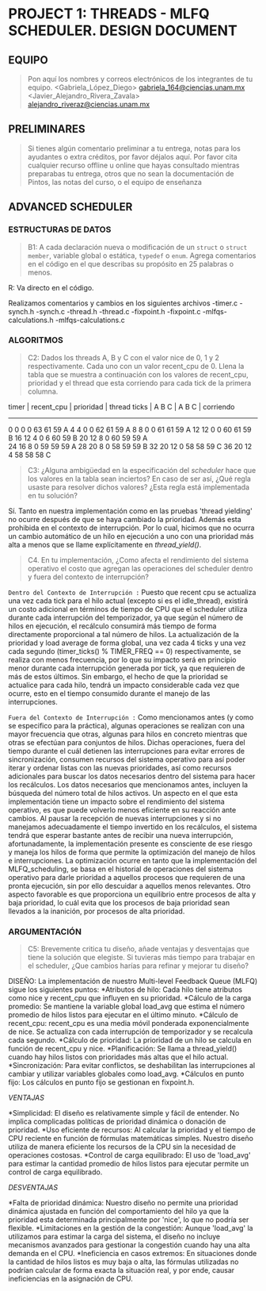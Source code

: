 # PROJECT 1: THREADS - MLFQ SCHEDULER. DESIGN DOCUMENT

## EQUIPO
 > Pon aquí los nombres y correos electrónicos de los integrantes de tu equipo.
 <Gabriela_López_Diego> <gabriela_164@ciencias.unam.mx>
 <Javier_Alejandro_Rivera_Zavala> <alejandro_riveraz@ciencias.unam.mx>

 ##  PRELIMINARES
 > Si tienes algún comentario preliminar a tu entrega, notas para los ayudantes
 > o extra créditos, por favor déjalos aquí.
 > Por favor cita cualquier recurso offline u online que hayas consultado
 > mientras preparabas tu entrega, otros que no sean la documentación de Pintos,
 > las notas del curso, o el equipo de enseñanza

## ADVANCED SCHEDULER

### ESTRUCTURAS DE DATOS

> B1: A cada declaración nueva o modificación de un `struct` o `struct member`,
 > variable global o estática, `typedef` o `enum`. Agrega comentarios en el
 > código en el que describas su propósito en 25 palabras o menos.
 
 R: Va directo en el código.
 
 Realizamos comentarios y cambios en los siguientes archivos
 -timer.c
  -synch.h
 -synch.c
 -thread.h
 -thread.c
 -fixpoint.h
 -fixpoint.c
 -mlfqs-calculations.h
 -mlfqs-calculations.c

### ALGORITMOS

> C2: Dados los threads A, B y C con el valor nice de 0, 1 y 2 respectivamente.
> Cada uno con un valor recent_cpu de 0. Llena la tabla que se muestra a
> continuación con los valores de recent_cpu, prioridad y el thread que esta
> corriendo para cada tick de la primera columna.

timer |   recent_cpu     |        prioridad       |  	thread
ticks  |  	A     B     C     |       A     B     C     |      corriendo
-----      --     --     --            --      --     --              ------------
 0         0      0     0            63     61    59                A
 4         4      0     0            62     61    59                A
 8         8      0     0            61     61    59                A
12        12    0     0            60     61    59                B
16        12    4     0            6       60    59                B
20        12    8     0            60     59    59	    A     
24        16    8     0            59     59    59                A
28        20    8     0            58     59    59	    B
32        20    12   0            58     58    59                C
36        20    12   4            58     58    58                C

> C3: ¿Alguna ambigüedad en la especificación del _scheduler_ hace que los valores en la tabla sean inciertos?
> En caso de ser así, ¿Qué regla usaste para resolver dichos
> valores? ¿Esta regla está implementada en tu solución?

Sí. Tanto en nuestra implementación como en las pruebas 'thread yielding' no ocurre después de que se haya cambiado la prioridad. Además esta prohibida en el contexto de interrupción. Por lo cual, hicimos que no ocurra un cambio automático de un hilo en ejecución a uno con una prioridad más alta a menos que se llame explícitamente en _thread_yield()_. 

> C4. En tu implementación, ¿Como afecta el rendimiento del sistema operativo
> el costo que agregan las operaciones del scheduler dentro y fuera del contexto
> de interrupción?

`Dentro del Contexto de Interrupción :`
Puesto que recent cpu se actualiza una vez cada tick para el hilo actual (excepto si es el idle_thread), existirá un costo adicional en términos de tiempo de CPU que el scheduler utiliza durante cada interrupción del temporizador, ya que según el número de hilos en ejecución, el recálculo consumirá más tiempo de forma directamente
proporcional a tal número de hilos.
La actualización de la prioridad y load average de forma global, una vez cada 4 ticks y una vez cada segundo (timer_ticks() % TIMER_FREQ == 0) respectivamente, se realiza con menos frecuencia, por lo que su impacto será en principio menor  durante cada interrupción generada por tick, ya que requieren de más de estos últimos. Sin embargo, el hecho de que la prioridad se actualice para cada hilo, tendrá un impacto considerable cada vez que ocurre, esto en el tiempo consumido durante el manejo de las interrupciones. 

`Fuera del Contexto de Interrupción :`
Como mencionamos antes (y como se especifico para la práctica), algunas operaciones se realizan con una mayor frecuencia que otras, algunas para hilos en concreto mientras que otras se efectúan para conjuntos de hilos. Dichas operaciones, fuera del tiempo durante el cuál detienen las interrupciones para evitar errores
de sincronización, consumen recursos del sistema operativo para así poder iterar y ordenar listas con las nuevas prioridades, así como recursos adicionales para buscar los datos necesarios dentro del sistema para hacer los recálculos. Los datos necesarios que mencionamos antes, incluyen la búsqueda del número total de hilos activos. Un aspecto en el que esta implementación tiene un impacto sobre el rendimiento del sistema operativo, es que puede volverlo menos eficiente en su reacción ante cambios. Al pausar la recepción de nuevas interrupciones y si no manejamos adecuadamente el tiempo invertido en los recálculos, el sistema tendrá que esperar bastante 
antes de recibir una nueva interrupción, afortunadamente, la implementación presente es consciente de ese riesgo y maneja los hilos de forma que permite la optimización del manejo de hilos e interrupciones. 
La optimización ocurre en tanto que la implementación del MLFQ_scheduling, se basa en el historial de operaciones del sistema operativo para darle prioridad a aquellos procesos que requieren de una pronta ejecución, sin por ello descuidar a aquellos menos relevantes. Otro aspecto favorable es que proporciona un equilibrio entre procesos de alta y baja prioridad, lo cuál evita que los procesos de baja prioridad sean llevados a la inanición, por procesos de alta prioridad.

### ARGUMENTACIÓN

> C5: Brevemente critica tu diseño, añade ventajas y desventajas que
> tiene la solución que elegiste. Si tuvieras más tiempo para trabajar
> en el scheduler, ¿Que cambios harías para refinar y mejorar tu
> diseño?

DISEÑO: 
La implementación de nuestro Multi-level Feedback Queue (MLFQ) sigue los siguientes puntos:
*Atributos de hilo: Cada hilo tiene atributos como nice y recent_cpu que influyen en su prioridad.
*Cálculo de la carga promedio: Se mantiene la variable global load_avg que estima el número promedio de hilos listos para ejecutar en el último minuto.
*Cálculo de recent_cpu: recent_cpu es una media móvil ponderada exponencialmente de nice. Se actualiza con cada interrupción de temporizador y se recalcula cada segundo.
*Cálculo de prioridad: La prioridad de un hilo se calcula en función de recent_cpu y nice. 
*Planificación: Se llama a thread_yield() cuando hay hilos listos con prioridades más altas que el hilo actual.
*Sincronización: Para evitar conflictos, se deshabilitan las interrupciones al cambiar y utilizar variables globales como load_avg.
*Cálculos en punto fijo: Los cálculos en punto fijo se gestionan en fixpoint.h.

_VENTAJAS_

*Simplicidad: El diseño es relativamente simple y fácil de entender. No implica complicadas políticas de prioridad dinámica o donación de prioridad.
*Uso eficiente de recursos: Al calcular la prioridad y el tiempo de CPU reciente en función de fórmulas matemáticas simples. Nuestro diseño utiliza de manera eficiente los recursos de la CPU sin la necesidad de operaciones costosas.
*Control de carga equilibrado: El uso de 'load_avg' para estimar la cantidad promedio de hilos listos para ejecutar permite un control de carga equilibrado. 

_DESVENTAJAS_

*Falta de prioridad dinámica: Nuestro diseño no permite una prioridad dinámica ajustada en función del comportamiento del hilo ya que la prioridad esta determinada principalmente por 'nice', lo que no podría ser flexible. 
*Limitaciones en la gestión de la congestión: Aunque 'load_avg' la utilizamos para estimar la carga del sistema, el diseño no incluye mecanismos avanzados para gestionar la congestión cuando hay una alta demanda en el CPU. 
*Ineficiencia en casos extremos: En situaciones donde la cantidad de hilos listos es muy baja o alta, las fórmulas utilizadas no podrían calcular de forma exacta la situación real, y por ende, causar ineficiencias en la asignación de CPU. 

